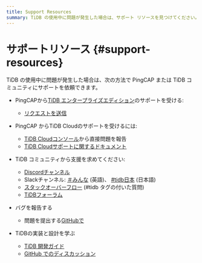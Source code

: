 ```yaml
---
title: Support Resources
summary: TiDB の使用中に問題が発生した場合は、サポート リソースを見つけてください。
---
```


# サポートリソース {#support-resources}

TiDB の使用中に問題が発生した場合は、次の方法で PingCAP または TiDB コミュニティにサポートを依頼できます。

-   PingCAPから[TiDB エンタープライズエディション](https://www.pingcap.com/tidb-enterprise/)のサポートを受ける:

    -   [リクエストを送信](https://tidb.support.pingcap.com)

-   PingCAP からTiDB Cloudのサポートを受けるには:

    -   [TiDB Cloudコンソール](https://tidbcloud.com/)から直接問題を報告
    -   [TiDB Cloudサポートに関するドキュメント](https://docs.pingcap.com/tidbcloud/tidb-cloud-support)

-   TiDB コミュニティから支援を求めてください:

    -   [Discordチャンネル](https://discord.gg/DQZ2dy3cuc?utm_source=doc)
    -   Slackチャンネル: [＃みんな](https://slack.tidb.io/invite?team=tidb-community&#x26;channel=everyone&#x26;ref=docs) (英語)、 [#tidb日本](https://slack.tidb.io/invite?team=tidb-community&#x26;channel=tidb-japan&#x26;ref=docs) (日本語)
    -   [スタックオーバーフロー](https://stackoverflow.com/questions/tagged/tidb) (#tidb タグの付いた質問)
    -   [TiDBフォーラム](https://ask.pingcap.com/)

-   バグを報告する

    -   問題を提出する[GitHubで](https://github.com/pingcap/tidb/issues/new/choose)

-   TiDBの実装と設計を学ぶ

    -   [TiDB 開発ガイド](https://pingcap.github.io/tidb-dev-guide/)
    -   [GitHub でのディスカッション](https://github.com/orgs/pingcap/discussions)
